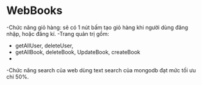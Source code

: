 # WebBooks
-Chức năng giỏ hàng: sẽ có 1 nút bấm tạo giỏ hàng khi người dùng đăng nhập, hoặc đăng kí.
-Trang quản trị gồm: 
+ getAllUser, deleteUser,
+ getAllBook, deleteBook, UpdateBook, createBook
+ 
-Chức năng search của web dùng text search của mongodb đạt mức tối ưu chỉ 50%.
